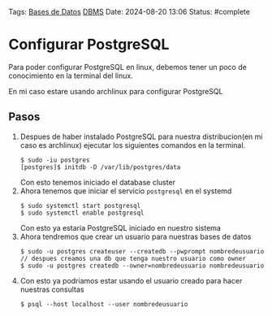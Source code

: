 Tags: [Bases de Datos](Bases%20de%20Datos.md) [DBMS](DBMS.md)
Date: 2024-08-20 13:06
Status: #complete 

# Configurar PostgreSQL

Para poder configurar PostgreSQL en linux, debemos tener un poco de conocimiento en la terminal del linux.

En mi caso estare usando archlinux para configurar PostgreSQL
## Pasos
1. Despues de haber instalado PostgreSQL para nuestra distribucion(en mi caso es archlinux) ejecutar los siguientes comandos en la terminal.
   ```
   $ sudo -iu postgres
   [postgres]$ initdb -D /var/lib/postgres/data 
	```
	Con esto tenemos iniciado el database cluster	
2. Ahora tenemos que iniciar el servicio `postgresql` en el systemd
   ```
   $ sudo systemctl start postgresql   
   $ sudo systemctl enable postgresql
	```
	Con esto ya estaria PostgreSQL iniciado en nuestro sistema
3. Ahora tendremos que crear un usuario para nuestras bases de datos
   ```
   $ sudo -u postgres createuser --createdb --pwprompt nombredeusuario   
   // despues creamos una db que tenga nuestro usuario como owner
   $ sudo -u postgres createdb --owner=nombredeusuario nombredeusuario
	```
4. Con esto ya podriamos estar usando el usuario creado para hacer nuestras consultas
   ```
   $ psql --host localhost --user nombredeusuario   
	```
